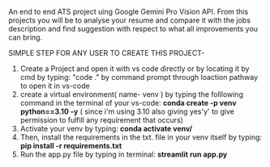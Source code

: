  An end to end ATS project uing Google Gemini Pro Vision API. From this projects you will be to analyse your resume and compare it with the jobs description and find suggestion with respect to what all improvements you can bring.

 SIMPLE STEP FOR ANY USER TO CREATE THIS PROJECT-
 
 1. Create a Project and open it with vs code directly or by locating it by cmd by typing: "code ." by command prompt through loaction pathway to open it in vs-code
 2. create a virtual environment( name- venv ) by typing the folllowing command in the terminal of your vs-code: **conda create -p venv python==3.10 -y** ( since i'm using 3.10 also giving yes'y' to give permission to fulfill any requirement that occurs)
 3. Activate your venv by typing: **conda activate venv/**
 4. Then, install the requirements in the txt. file in your venv itself by typing: **pip install -r requirements.txt**
 5. Run the app.py file by typing in terminal: **streamlit run app.py**

